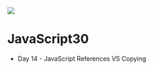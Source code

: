 ﻿![](https://javascript30.com/images/JS3-social-share.png)

# JavaScript30

* Day  14 - JavaScript References VS Copying
